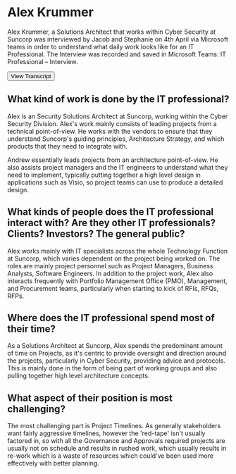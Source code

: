 # Alex Krummer

Alex Krummer, a Solutions Architect that works within Cyber Security at Suncorp was interviewed by Jacob and Stephanie on 4th April via Microsoft teams in order to understand what daily work looks like for an IT Professional. The Interview was recorded and saved in Microsoft Teams: IT Professional – Interview. 

<a href="/interview/transcript.html"><button>View Transcript</button></a>

## What kind of work is done by the IT professional?  

Alex is an Security Solutions Architect at Suncorp, working within the Cyber Security Division. Alex's work mainly consists of leading projects from a technical point-of-view. He works with the vendors to ensure that they understand Suncorp's guiding principles, Architecture Strategy, and which products that they need to integrate with.  

Andrew essentially leads projects from an architecture point-of-view. He also assists project managers and the IT engineers to understand what they need to implement, typically putting together a high level design in applications such as Visio, so project teams can use to produce a detailed design. 

## What kinds of people does the IT professional interact with? Are they other IT professionals? Clients? Investors? The general public?  

Alex works mainly with IT specialists across the whole Technology Function at Suncorp, which varies dependent on the project being worked on. The roles are mainly project personnel such as Project Managers, Business Analysts, Software Engineers. In addition to the project work, Alex also interacts frequently with Portfolio Management Office (PMO), Management, and Procurement teams, particularly when starting to kick of RFIs, RFQs, RFPs.  

## Where does the IT professional spend most of their time?  

As a Solutions Architect at Suncorp, Alex spends the predominant amount of time on Projects, as it's centric to provide oversight and direction around the projects, particularly in Cyber Security, providing advice and protocols. This is mainly done in the form of being part of working groups and also pulling together high level architecture concepts.  

## What aspect of their position is most challenging? 

The most challenging part is Project Timelines. As generally stakeholders want fairly aggressive timelines, however the 'red-tape' isn't usually factored in, so with all the Governance and Approvals required projects are usually not on schedule and results in rushed work, which usually results in re-work which is a waste of resources which could've been used more effectively with better planning.  